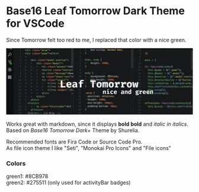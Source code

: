 # Base16 **Leaf Tomorrow** Dark Theme for VSCode
Since Tomorrow felt too red to me, I replaced that color with a nice green.

![screenshot](https://github.com/simonhermann/base16-leaf-tomorrow-vscode-theme/raw/master/./screenshot.gif)

Works great with markdown, since it displays **bold bold** and *italic in italics*.  
Based on *Base16 Tomorrow Dark+* Theme by Shurelia.  

Recommended fonts are Fira Code or Source Code Pro.  
As file icon theme I like "Seti", "Monokai Pro Icons" and "File icons"  

### Colors
green1: #8CB978  
green2: #275511 (only used for activityBar badges)  
